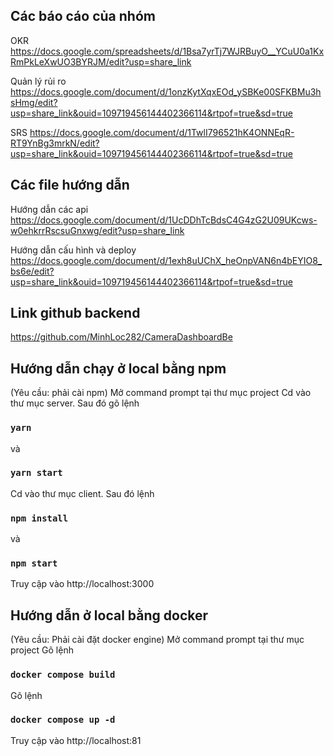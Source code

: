 ## Các báo cáo của nhóm
OKR
https://docs.google.com/spreadsheets/d/1Bsa7yrTj7WJRBuyO__YCuU0a1KxRmPkLeXwUO3BYRJM/edit?usp=share_link

Quản lý rủi ro
https://docs.google.com/document/d/1onzKytXqxEOd_ySBKe00SFKBMu3hsHmg/edit?usp=share_link&ouid=109719456144402366114&rtpof=true&sd=true

SRS
https://docs.google.com/document/d/1TwlI796521hK4ONNEqR-RT9YnBg3mrkN/edit?usp=share_link&ouid=109719456144402366114&rtpof=true&sd=true

## Các file hướng dẫn
Hướng dẫn các api
https://docs.google.com/document/d/1UcDDhTcBdsC4G4zG2U09UKcws-w0ehkrrRscsuGnxwg/edit?usp=share_link

Hướng dẫn cấu hình và deploy
https://docs.google.com/document/d/1exh8uUChX_heOnpVAN6n4bEYIO8_bs6e/edit?usp=share_link&ouid=109719456144402366114&rtpof=true&sd=true

## Link github backend
https://github.com/MinhLoc282/CameraDashboardBe

## Hướng dẫn chạy ở local bằng npm
(Yêu cầu: phải cài npm)
Mở command prompt tại thư mục project
Cd vào thư mục server. Sau đó gõ lệnh
### `yarn`
và
### `yarn start`

Cd vào thư mục client. Sau đó lệnh 
### `npm install` 
và 
### `npm start`
Truy cập vào http://localhost:3000

## Hướng dẫn ở local bằng docker
(Yêu cầu: Phải cài đặt docker engine)
Mở command prompt tại thư mục project
Gõ lệnh 
### `docker compose build`
Gõ lệnh
### `docker compose up -d`
Truy cập vào http://localhost:81

